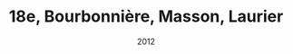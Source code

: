 ---
title: 18e, Bourbonnière, Masson, Laurier
date: '2012'
type: ruelle_verte
district: rosemont
position: { lng: -73.56873452872878, lat: 45.55583523467371 }
image: ./12186310_899802400097013_7393728582541928359_o.jpg
credit: Arrondissement de Rosemont - La Petite-Patrie
creditlink: https://www.facebook.com/arrondissementRPP
---